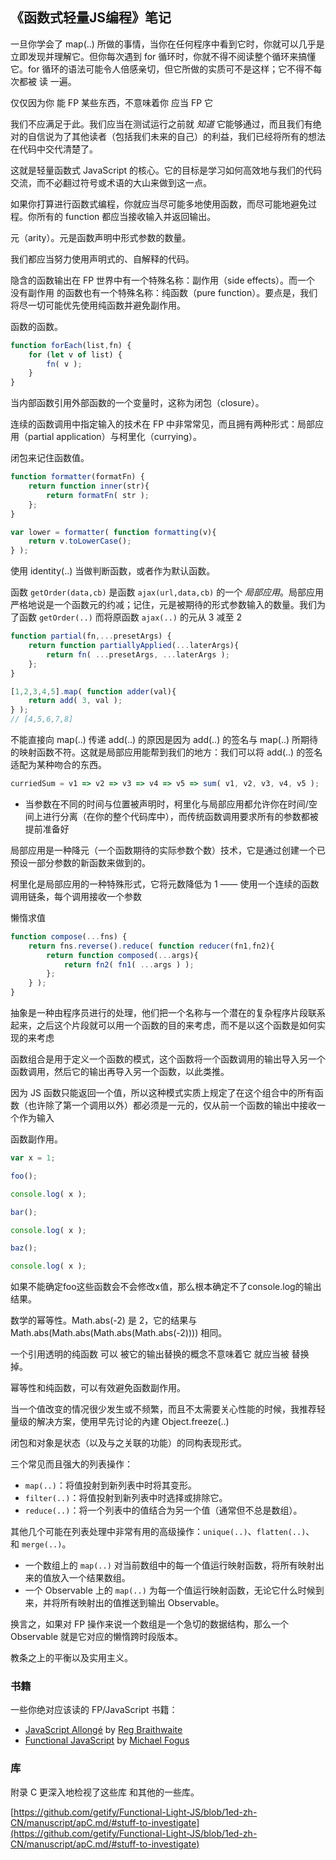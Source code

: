 ## 《函数式轻量JS编程》笔记

一旦你学会了 map(..) 所做的事情，当你在任何程序中看到它时，你就可以几乎是立即发现并理解它。但你每次遇到 for 循环时，你就不得不阅读整个循环来搞懂它。for 循环的语法可能令人倍感亲切，但它所做的实质可不是这样；它不得不每次都被 读 一遍。

仅仅因为你 能 FP 某些东西，不意味着你 应当 FP 它

我们不应满足于此。我们应当在测试运行之前就 *知道* 它能够通过，而且我们有绝对的自信说为了其他读者（包括我们未来的自己）的利益，我们已经将所有的想法在代码中交代清楚了。

这就是轻量函数式 JavaScript 的核心。它的目标是学习如何高效地与我们的代码交流，而不必翻过符号或术语的大山来做到这一点。

如果你打算进行函数式编程，你就应当尽可能多地使用函数，而尽可能地避免过程。你所有的 function 都应当接收输入并返回输出。

元（arity）。元是函数声明中形式参数的数量。

我们都应当努力使用声明式的、自解释的代码。

隐含的函数输出在 FP 世界中有一个特殊名称：副作用（side effects）。而一个 没有副作用 的函数也有一个特殊名称：纯函数（pure function）。要点是，我们将尽一切可能优先使用纯函数并避免副作用。

函数的函数。

```jsx
function forEach(list,fn) {
    for (let v of list) {
        fn( v );
    }
}
```

当内部函数引用外部函数的一个变量时，这称为闭包（closure）。

连续的函数调用中指定输入的技术在 FP 中非常常见，而且拥有两种形式：局部应用（partial application）与柯里化（currying）。

闭包来记住函数值。

```jsx
function formatter(formatFn) {
    return function inner(str){
        return formatFn( str );
    };
}

var lower = formatter( function formatting(v){
    return v.toLowerCase();
} );
```

使用 identity(..) 当做判断函数，或者作为默认函数。

函数 `getOrder(data,cb)` 是函数 `ajax(url,data,cb)` 的一个 *局部应用*。局部应用严格地说是一个函数元的约减；记住，元是被期待的形式参数输入的数量。我们为了函数 `getOrder(..)` 而将原函数 `ajax(..)` 的元从 3 减至 2

```jsx
function partial(fn,...presetArgs) {
    return function partiallyApplied(...laterArgs){
        return fn( ...presetArgs, ...laterArgs );
    };
}
```

```jsx
[1,2,3,4,5].map( function adder(val){
    return add( 3, val );
} );
// [4,5,6,7,8]
```

不能直接向 map(..) 传递 add(..) 的原因是因为 add(..) 的签名与 map(..) 所期待的映射函数不符。这就是局部应用能帮到我们的地方：我们可以将 add(..) 的签名适配为某种吻合的东西。

```jsx
curriedSum = v1 => v2 => v3 => v4 => v5 => sum( v1, v2, v3, v4, v5 );
```

- 当参数在不同的时间与位置被声明时，柯里化与局部应用都允许你在时间/空间上进行分离（在你的整个代码库中），而传统函数调用要求所有的参数都被提前准备好

局部应用是一种降元（一个函数期待的实际参数个数）技术，它是通过创建一个已预设一部分参数的新函数来做到的。

柯里化是局部应用的一种特殊形式，它将元数降低为 1 —— 使用一个连续的函数调用链条，每个调用接收一个参数

懒惰求值

```jsx
function compose(...fns) {
    return fns.reverse().reduce( function reducer(fn1,fn2){
        return function composed(...args){
            return fn2( fn1( ...args ) );
        };
    } );
}
```

抽象是一种由程序员进行的处理，他们把一个名称与一个潜在的复杂程序片段联系起来，之后这个片段就可以用一个函数的目的来考虑，而不是以这个函数是如何实现的来考虑

函数组合是用于定义一个函数的模式，这个函数将一个函数调用的输出导入另一个函数调用，然后它的输出再导入另一个函数，以此类推。

因为 JS 函数只能返回一个值，所以这种模式实质上规定了在这个组合中的所有函数（也许除了第一个调用以外）都必须是一元的，仅从前一个函数的输出中接收一个作为输入

函数副作用。

```jsx
var x = 1;

foo();

console.log( x );

bar();

console.log( x );

baz();

console.log( x );
```

如果不能确定foo这些函数会不会修改x值，那么根本确定不了console.log的输出结果。

数学的幂等性。Math.abs(-2) 是 2，它的结果与 Math.abs(Math.abs(Math.abs(Math.abs(-2)))) 相同。

一个引用透明的纯函数 可以 被它的输出替换的概念不意味着它 就应当被 替换掉。

幂等性和纯函数，可以有效避免函数副作用。

当一个值改变的情况很少发生或不频繁，而且不太需要关心性能的时候，我推荐轻量级的解决方案，使用早先讨论的內建 Object.freeze(..)

闭包和对象是状态（以及与之关联的功能）的同构表现形式。

三个常见而且强大的列表操作：

- `map(..)`：将值投射到新列表中时将其变形。
- `filter(..)`：将值投射到新列表中时选择或排除它。
- `reduce(..)`：将一个列表中的值结合为另一个值（通常但不总是数组）。

其他几个可能在列表处理中非常有用的高级操作：`unique(..)`、`flatten(..)`、和 `merge(..)`。

- 一个数组上的 `map(..)` 对当前数组中的每一个值运行映射函数，将所有映射出来的值放入一个结果数组。
- 一个 Observable 上的 `map(..)` 为每一个值运行映射函数，无论它什么时候到来，并将所有映射出的值推送到输出 Observable。

换言之，如果对 FP 操作来说一个数组是一个急切的数据结构，那么一个 Observable 就是它对应的懒惰跨时段版本。

教条之上的平衡以及实用主义。

### **书籍**

一些你绝对应该读的 FP/JavaScript 书籍：

- [JavaScript Allongé](https://leanpub.com/javascript-allonge) by [Reg Braithwaite](https://twitter.com/raganwald)
- [Functional JavaScript](http://shop.oreilly.com/product/0636920028857.do) by [Michael Fogus](https://twitter.com/fogus)

### 库

附录 C 更深入地检视了这些库 和其他的一些库。

[https://github.com/getify/Functional-Light-JS/blob/1ed-zh-CN/manuscript/apC.md/#stuff-to-investigate](https://github.com/getify/Functional-Light-JS/blob/1ed-zh-CN/manuscript/apC.md/#stuff-to-investigate)